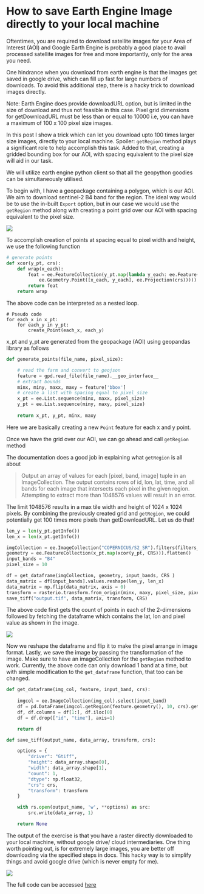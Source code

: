# How to save Earth Engine Image directly to your local machine

Oftentimes, you are required to download satellite images for your Area of Interest (AOI) and Google Earth Engine is probably a good place to avail processed satellite images for free and more importantly, only for the area you need.

One hindrance when you download from earth engine is that the images get saved in google drive, which can fill up fast for large numbers of downloads. To avoid this additional step, there is a hacky trick to download images directly.

Note: Earth Engine does provide downloadURL option, but is limited in the size of download and thus not feasible in this case. Pixel grid dimensions for getDownloadURL must be less than or equal to 10000 i.e, you can have a maximum of 100 x 100 pixel size images.

In this post I show a trick which can let you download upto 100 times larger size images, directly to your local machine. Spoiler: `getRegion` method plays a significant role to help accomplish this task. Added to that, creating a gridded bounding box for our AOI, with spacing equivalent to the pixel size will aid in our task.

We will utilize earth engine python client so that all the geopython goodies can be simultaneously utilised.

To begin with, I have a geopackage containing a polygon, which is our AOI. We aim to download sentinel-2 B4 band for the region. The ideal way would be to use the in-built `Export` option, but in our case we would use the `getRegion` method along with creating a point grid over our AOI with spacing equivalent to the pixel size.

![](https://i.imgur.com/IA5OTuN.png)

To accomplish creation of points at spacing equal to pixel width and height, we use the following function

```py
# generate points
def xcor(y_pt, crs):
    def wrap(x_each):
        feat = ee.FeatureCollection(y_pt.map(lambda y_each: ee.Feature(
            ee.Geometry.Point([x_each, y_each], ee.Projection(crs)))))
        return feat
    return wrap
```

The above code can be interpreted as a nested loop.
```
# Pseudo code
for each_x in x_pt:
    for each_y in y_pt:
        create_Point(each_x, each_y)
```
x_pt and y_pt are generated from the geopackage (AOI) using geopandas library as follows

```py
def generate_points(file_name, pixel_size):

    # read the farm and convert to geojson
    feature = gpd.read_file(file_name).__geo_interface__
    # extract bounds
    minx, miny, maxx, maxy = feature['bbox']
    # create a list with spacing equal to pixel_size
    x_pt = ee.List.sequence(minx, maxx, pixel_size)
    y_pt = ee.List.sequence(miny, maxy, pixel_size)
   
    return x_pt, y_pt, minx, maxy
```
Here we are basically creating a new `Point` feature for each x and y point.

Once we have the grid over our AOI, we can go ahead and call `getRegion` method

The documentation does a good job in explaining what `getRegion` is all about

>Output an array of values for each [pixel, band, image] tuple in an ImageCollection. The output contains rows of id, lon, lat, time, and all bands for each image that intersects each pixel in the given region. Attempting to extract more than 1048576 values will result in an error.

The limit 1048576 results in a max tile width and height of 1024 x 1024 pixels. By combining the previously created grid and `getRegion`, we could potentially get 100 times more pixels than getDownloadURL. Let us do that!

```py
len_y = len(y_pt.getInfo())
len_x = len(x_pt.getInfo())

imgCollection = ee.ImageCollection("COPERNICUS/S2_SR").filters(filters_to_add)
geometry = ee.FeatureCollection(x_pt.map(xcor(y_pt, CRS))).flatten()
input_bands = "B4"
pixel_size = 10

df = get_dataframe(imgCollection, geometry, input_bands, CRS )
data_matrix = df[input_bands].values.reshape(len_y, len_x)
data_matrix = np.flip(data_matrix, axis = 0)
transform = rasterio.transform.from_origin(minx, maxy, pixel_size, pixel_size)
save_tiff("output.tif", data_matrix, transform, CRS)
```
The above code first gets the count of points in each of the 2-dimensions followed by fetching the dataframe which contains the lat, lon and pixel value as shown in the image.

![](https://i.imgur.com/5SjjW0E.png)

Now we reshape the dataframe and flip it to make the pixel arrange in image format. Lastly, we save the image by passing the transformation of the image. Make sure to have an imageCollection for the `getRegion` method to work. Currently, the above code can only download 1 band at a time, but with simple modification to the `get_dataframe` function, that too can be changed.


```py
def get_dataframe(img_col, feature, input_band, crs):
   
    imgcol = ee.ImageCollection(img_col).select(input_band)
    df = pd.DataFrame(imgcol.getRegion(feature.geometry(), 10, crs).getInfo())
    df, df.columns = df[1:], df.iloc[0]
    df = df.drop(["id", "time"], axis=1)

    return df

def save_tiff(output_name, data_array, transform, crs):

    options = {
        "driver": "Gtiff",
        "height": data_array.shape[0],
        "width": data_array.shape[1],
        "count": 1,
        "dtype": np.float32,
        "crs": crs,
        "transform": transform
    }

    with rs.open(output_name, 'w', **options) as src:
        src.write(data_array, 1)

    return None
```

The output of the exercise is that you have a raster directly downloaded to your local machine, without google drive/ cloud intermediaries. One thing worth pointing out, is for extremely large images, you are better off downloading via the specified steps in docs. This hacky way is to simplify things and avoid google drive (which is never empty for me).

![](https://i.imgur.com/Z8DEJHh.jpg)

The full code can be accessed [here]()




